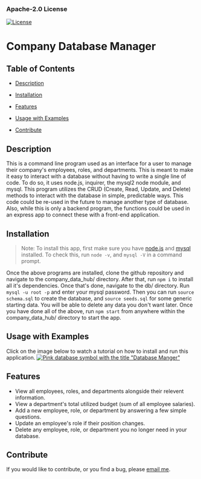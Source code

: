### Apache-2.0 License
 [![License](https://img.shields.io/badge/License-Apache_2.0-blue.svg)](https://opensource.org/licenses/Apache-2.0)

# Company Database Manager

## Table of Contents

- [Description](#Description)

- [Installation](#Installation)

- [Features](#Features)

- [Usage with Examples](#Usage)

- [Contribute](#Contribute)

## Description
This is a command line program used as an interface for a user to manage their company's employees, roles, and departments. This is meant to make it easy to interact with a database without having to write a single line of code. To do so, it uses node.js, inquirer, the mysql2 node module, and mysql. This program utilizes the CRUD (Create, Read, Update, and Delete) methods to interact with the database in simple, predictable ways.
This code could be re-used in the future to manage another type of database. Also, while this is only a backend program, the functions could be used in an express app to connect these with a front-end application.

## Installation
> Note: To install this app, first make sure you have [node.js](https://nodejs.org/it/download/) and [mysql](https://dev.mysql.com/downloads/installer/) installed.
To check this, run `node -v`, and `mysql -V` in a command prompt.

Once the above programs are installed, clone the github repository and navigate to the company_data_hub/ directory. After that, run `npm i` to install all it's dependencies. Once that's done, navigate to the db/ directory. Run `mysql -u root -p` and enter your mysql password. Then you can run `source schema.sql` to create the database, and `source seeds.sql` for some generic starting data. You will be able to delete any data you don't want later.
Once you have done all of the above, run `npm start` from anywhere within the company_data_hub/ directory to start the app.

## Usage with Examples
Click on the image below to watch a tutorial on how to install and run this application.
[![Pink database symbol with the title "Database Manger"](https://img.youtube.com/vi/0nOrqkHtugU/0.jpg)](https://youtu.be/0nOrqkHtugU)

## Features

- View all employees, roles, and departments alongside their relevent information.
- View a department's total utilized budget (sum of all employee salaries).
- Add a new employee, role, or department by answering a few simple questions.
- Update an employee's role if their position changes.
- Delete any employee, role, or department you no longer need in your database.

## Contribute
If you would like to contribute, or you find a bug, please [email me](mailto:PhoenixStaley_Developer@outlook.com).
